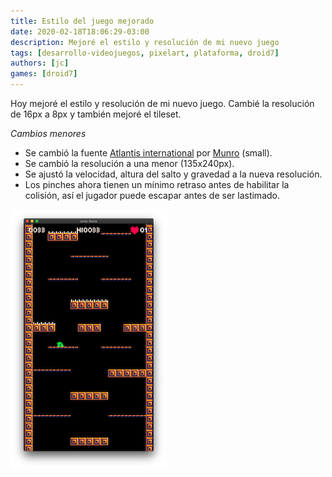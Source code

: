 ```yaml
---
title: Estilo del juego mejorado
date: 2020-02-18T18:06:29-03:00
description: Mejoré el estilo y resolución de mi nuevo juego
tags: [desarrollo-videojuegos, pixelart, plataforma, droid7]
authors: [jc]
games: [droid7]
---
```


Hoy mejoré el estilo y resolución de mi nuevo juego. Cambié la resolución de 16px a 8px y también mejoré el tileset.

_Cambios menores_

-   Se cambió la fuente [Atlantis international](https://www.ffonts.net/Atlantis-International.font) por [Munro](https://www.ffonts.net/Munro.font) (small).
-   Se cambió la resolución a una menor (135x240px).
-   Se ajustó la velocidad, altura del salto y gravedad a la nueva resolución.
-   Los pinches ahora tienen un mínimo retraso antes de habilitar la colisión, así el jugador puede escapar antes de ser lastimado.

![Game screenshot](screenshot.png)
